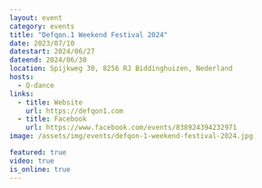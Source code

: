```yaml
---
layout: event
category: events
title: "Defqon.1 Weekend Festival 2024"
date: 2023/07/10
datestart: 2024/06/27
dateend: 2024/06/30
location: Spijkweg 30, 8256 RJ Biddinghuizen, Nederland
hosts:
  - Q-dance
links:
  - title: Website
    url: https://defqon1.com
  - title: Facebook
    url: https://www.facebook.com/events/838924394232971
image: /assets/img/events/defqon-1-weekend-festival-2024.jpg

featured: true
video: true
is_online: true
---
```

